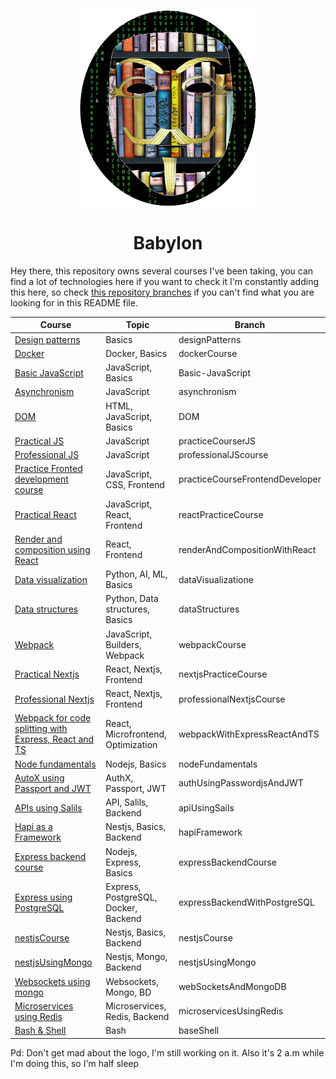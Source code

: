<p align="center">
  <img
    src="./assets/logo_2.png"
    alt="AndresMpa"
  />
</p>
<h1 align="center">Babylon</h1>

Hey there, this repository owns several courses I've been taking, you can find a lot of technologies here if you want to check it
I'm constantly adding this here, so check [this repository branches](https://github.com/AndresMpa/courses/branches) if you can't
find what you are looking for in this README file.

<div align="center">

| Course                                                                                                                          | Topic                                | Branch                          |
| ------------------------------------------------------------------------------------------------------------------------------- | ------------------------------------ | ------------------------------- |
| [Design patterns](https://github.com/AndresMpa/courses/tree/designPatterns)                                                     | Basics                               | designPatterns                  |
| [Docker](https://github.com/AndresMpa/courses/tree/dockerCourse)                                                                | Docker, Basics                       | dockerCourse                    |
| [Basic JavaScript](https://github.com/AndresMpa/courses/tree/Basic-JavaScript)                                                  | JavaScript, Basics                   | Basic-JavaScript                |
| [Asynchronism](https://github.com/AndresMpa/courses/tree/asynchronism)                                                          | JavaScript                           | asynchronism                    |
| [DOM](https://github.com/AndresMpa/courses/tree/DOM)                                                                            | HTML, JavaScript, Basics             | DOM                             |
| [Practical JS](https://github.com/AndresMpa/courses/tree/practiceCourserJS)                                                     | JavaScript                           | practiceCourserJS               |
| [Professional JS](https://github.com/AndresMpa/courses/tree/professionalJScourse)                                               | JavaScript                           | professionalJScourse            |
| [Practice Fronted development course](https://github.com/AndresMpa/courses/tree/practiceCourseFrontendDeveloper)                | JavaScript, CSS, Frontend            | practiceCourseFrontendDeveloper |
| [Practical React](https://github.com/AndresMpa/courses/tree/reactPracticeCourse)                                                | JavaScript, React, Frontend          | reactPracticeCourse             |
| [Render and composition using React](https://github.com/AndresMpa/courses/tree/renderAndCompositionWithReact)                   | React, Frontend                      | renderAndCompositionWithReact   |
| [Data visualization](https://github.com/AndresMpa/courses/tree/dataVisualizatione)                                              | Python, AI, ML, Basics               | dataVisualizatione              |
| [Data structures](https://github.com/AndresMpa/courses/tree/dataStructures)                                                     | Python, Data structures, Basics      | dataStructures                  |
| [Webpack](https://github.com/AndresMpa/courses/tree/webpackCourse)                                                              | JavaScript, Builders, Webpack        | webpackCourse                   |
| [Practical Nextjs](https://github.com/AndresMpa/courses/tree/nextjsPracticeCourse)                                              | React, Nextjs, Frontend              | nextjsPracticeCourse            |
| [Professional Nextjs](https://github.com/AndresMpa/courses/tree/professionalNextjsCourse)                                       | React, Nextjs, Frontend              | professionalNextjsCourse        |
| [Webpack for code splitting with Express, React and TS](https://github.com/AndresMpa/courses/tree/webpackWithExpressReactAndTS) | React, Microfrontend, Optimization   | webpackWithExpressReactAndTS    |
| [Node fundamentals](https://github.com/AndresMpa/courses/tree/nodeFundamentals)                                                 | Nodejs, Basics                       | nodeFundamentals                |
| [AutoX using Passport and JWT](https://github.com/AndresMpa/courses/tree/authUsingPasswordjsAndJWT)                             | AuthX, Passport, JWT                 | authUsingPasswordjsAndJWT       |
| [APIs using Salils](https://github.com/AndresMpa/courses/tree/apiUsingSails)                                                    | API, Salils, Backend                 | apiUsingSails                   |
| [Hapi as a Framework](https://github.com/AndresMpa/courses/tree/hapiFramework)                                                  | Nestjs, Basics, Backend              | hapiFramework                   |
| [Express backend course](https://github.com/AndresMpa/courses/tree/expressBackendCourse)                                        | Nodejs, Express, Basics              | expressBackendCourse            |
| [Express using PostgreSQL](https://github.com/AndresMpa/courses/tree/expressBackendWithPostgreSQL)                              | Express, PostgreSQL, Docker, Backend | expressBackendWithPostgreSQL    |
| [nestjsCourse](https://github.com/AndresMpa/courses/tree/nestjsCourse)                                                          | Nestjs, Basics, Backend              | nestjsCourse                    |
| [nestjsUsingMongo](https://github.com/AndresMpa/courses/tree/nestjsUsingMongo)                                                  | Nestjs, Mongo, Backend               | nestjsUsingMongo                |
| [Websockets using mongo](https://github.com/AndresMpa/courses/tree/webSocketsAndMongoDB)                                        | Websockets, Mongo, BD                | webSocketsAndMongoDB            |
| [Microservices using Redis](https://github.com/AndresMpa/courses/tree/microservicesUsingRedis)                                  | Microservices, Redis, Backend        | microservicesUsingRedis         |
| [Bash & Shell](https://github.com/AndresMpa/courses/tree/baseShell)                                                             | Bash                                 | baseShell                       |

</div>

Pd: Don't get mad about the logo, I'm still working on it. Also it's 2 a.m while I'm doing this, so I'm half sleep
